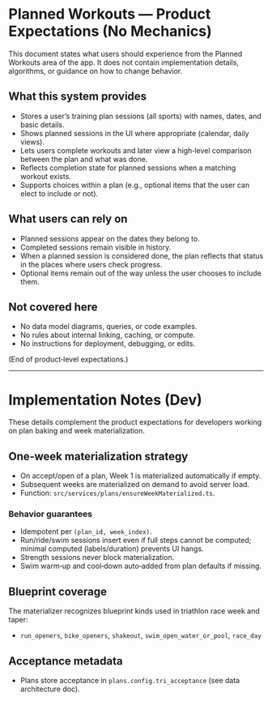 # Planned Workouts — Product Expectations (No Mechanics)

This document states what users should experience from the Planned Workouts area of the app. It does not contain implementation details, algorithms, or guidance on how to change behavior.

## What this system provides
- Stores a user’s training plan sessions (all sports) with names, dates, and basic details.
- Shows planned sessions in the UI where appropriate (calendar, daily views).
- Lets users complete workouts and later view a high‑level comparison between the plan and what was done.
- Reflects completion state for planned sessions when a matching workout exists.
- Supports choices within a plan (e.g., optional items that the user can elect to include or not).

## What users can rely on
- Planned sessions appear on the dates they belong to.
- Completed sessions remain visible in history.
- When a planned session is considered done, the plan reflects that status in the places where users check progress.
- Optional items remain out of the way unless the user chooses to include them.

## Not covered here
- No data model diagrams, queries, or code examples.
- No rules about internal linking, caching, or compute.
- No instructions for deployment, debugging, or edits.

(End of product‑level expectations.)

---

# Implementation Notes (Dev)

These details complement the product expectations for developers working on plan baking and week materialization.

## One‑week materialization strategy
- On accept/open of a plan, Week 1 is materialized automatically if empty.
- Subsequent weeks are materialized on demand to avoid server load.
- Function: `src/services/plans/ensureWeekMaterialized.ts`.

### Behavior guarantees
- Idempotent per `(plan_id, week_index)`.
- Run/ride/swim sessions insert even if full steps cannot be computed; minimal computed (labels/duration) prevents UI hangs.
- Strength sessions never block materialization.
- Swim warm‑up and cool‑down auto‑added from plan defaults if missing.

## Blueprint coverage
The materializer recognizes blueprint kinds used in triathlon race week and taper:
- `run_openers`, `bike_openers`, `shakeout`, `swim_open_water_or_pool`, `race_day`

## Acceptance metadata
- Plans store acceptance in `plans.config.tri_acceptance` (see data architecture doc).

